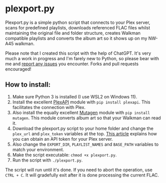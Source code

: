 # plexport.py
Plexport.py is a simple python script that connects to your Plex server, scans for predefined playlists, downloads referenced FLAC files whilst maintaining the original file and folder structure, creates Walkman compatible playlists and converts the album art so it shows up on my NW-A45 walkman.

Please note that I created this script with the help of ChatGPT. It's very much a work in progress and I'm farely new to Python, so please bear with me and [report any issues](https://github.com/appel/plexport/issues/new) you encounter. Forks and pull requests encouraged!

## How to install:

1. Make sure Python 3 is installed (I use WSL2 on Windows 11).
2. Install the excellent [PlexAPI](https://github.com/pkkid/python-plexapi) module with `pip install plexapi`. This facilitates the connection with Plex.
3. Also install the equally excellent [Mutagen](https://mutagen.readthedocs.io/) module with `pip install mutagen`. This module converts album art so that your Walkman can read it.
4. Download the plexport.py script to your home folder and change the `plex_url` and `plex_token` variables at the top. [This article](https://support.plex.tv/articles/204059436-finding-an-authentication-token-x-plex-token/) explains how you can obtain an API token for your Plex server.
5. Also change the `EXPORT_DIR`, `PLAYLIST_NAMES` and `BASE_PATH` variables to match your environment.
6. Make the script executable: `chmod +x plexport.py`.
7. Run the script with `./plexport.py`.

The script will run until it's done. If you need to abort the operation, use `CTRL + C`. It will gradefully exit after it is done processing the current FLAC.
